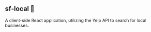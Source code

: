 ## sf-local 🌉

A client-side React application, utilizing the Yelp API to search for local businesses.
